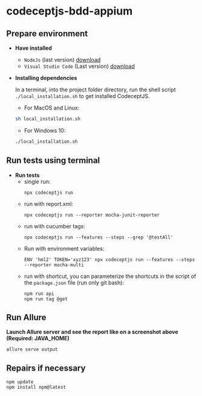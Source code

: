 # codeceptjs-bdd-appium


## Prepare environment
- **Have installed**
    - `NodeJs` (last version) [download](https://nodejs.org/pt-br/download/)
    - `Visual Studio Code` (Last version) [download](https://code.visualstudio.com/download)
- **Installing dependencies**
  
    In a terminal, into the project folder directory, run the shell script `./local_installation.sh` to get installed CodeceptJS.

    - For MacOS and Linux:

    ```bash
    sh local_installation.sh
    ```

    - For Windows 10:

    ```bash
    ./local_installation.sh
    ```

## Run tests using terminal

- **Run tests**
    - single run:
        ```
        npx codeceptjs run
        ```
    - run with report.xml:
        ```
        npx codeceptjs run --reporter mocha-junit-reporter
        ```
    - run with cucumber tags:
        ```
        npx codeceptjs run --features --steps --grep '@testAll'
        ```
    - Run with environment variables:
        ```
        ENV 'hml2' TOKEN='xyz123' npx codeceptjs run --features --steps --reporter mocha-multi
        ```
    - run with shortcut, you can parameterize the shortcuts in the script of the `package.json` file (run only git bash):
        ```
        npm run api
        npm run tag @get
        ```
## Run Allure
**Launch Allure server and see the report like on a screenshot above (Required: JAVA_HOME)**
    
    allure serve output

## Repairs if necessary
    npm update
    npm install npm@latest